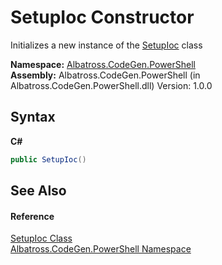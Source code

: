 # SetupIoc Constructor 
 

Initializes a new instance of the <a href="CA332622.md">SetupIoc</a> class

**Namespace:**&nbsp;<a href="73820E42.md">Albatross.CodeGen.PowerShell</a><br />**Assembly:**&nbsp;Albatross.CodeGen.PowerShell (in Albatross.CodeGen.PowerShell.dll) Version: 1.0.0

## Syntax

**C#**<br />
``` C#
public SetupIoc()
```


## See Also


#### Reference
<a href="CA332622.md">SetupIoc Class</a><br /><a href="73820E42.md">Albatross.CodeGen.PowerShell Namespace</a><br />